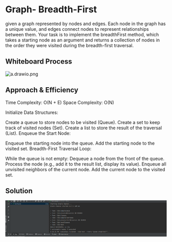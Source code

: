 # Graph- Breadth-First
given a graph represented by nodes and edges. Each node in the graph has a unique value, and edges connect nodes to represent relationships between them. Your task is to implement the breadthFirst method, which takes a starting node as an argument and returns a collection of nodes in the order they were visited during the breadth-first traversal.
## Whiteboard Process
![a.drawio.png](..%2F..%2F..%2F..%2FDownloads%2Fa.drawio.png)
## Approach & Efficiency
Time Complexity: O(N + E)
Space Complexity: O(N)



Initialize Data Structures:

Create a queue to store nodes to be visited (Queue<Node>).
Create a set to keep track of visited nodes (Set<Node>).
Create a list to store the result of the traversal (List<Node>).
Enqueue the Start Node:

Enqueue the starting node into the queue.
Add the starting node to the visited set.
Breadth-First Traversal Loop:

While the queue is not empty:
Dequeue a node from the front of the queue.
Process the node (e.g., add it to the result list, display its value).
Enqueue all unvisited neighbors of the current node.
Add the current node to the visited set.

## Solution
![Capture.PNG](Capture.PNG)